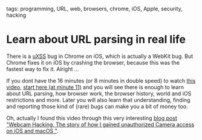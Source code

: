 tags: programming, URL, web, browsers, chrome, iOS, Apple, security, hacking

# Learn about URL parsing in real life

There is a [uXSS][4] bug in Chrome on iOS, which is actually a WebKit bug. But Chrome fixes it on iOS by crashing the browser,
because this was the fastest way to fix it. Alright ...

If you dont have the 16 minutes (or 8 minutes in double speed) to watch [this video][2], [start here (at minute 11)][1] and you will see there is
enough to learn about URL parsing, how browser work, the browser history, world and iOS restrictions and more. Later you will also learn that understanding, finding and reporting those kind of (rare) bugs can make you a bit of money too.

Oh, actually I found this video through this very interesting [blog post "Webcam Hacking, The story of how I gained unauthorized 
Camera access on iOS and macOS "][3].

[1]: https://youtu.be/0uejy9aCNbI?t=658
[2]: https://www.youtube.com/watch?v=0uejy9aCNbI
[3]: https://www.ryanpickren.com/webcam-hacking
[4]: https://en.wikipedia.org/wiki/Cross-site_scripting#Related_vulnerabilities
